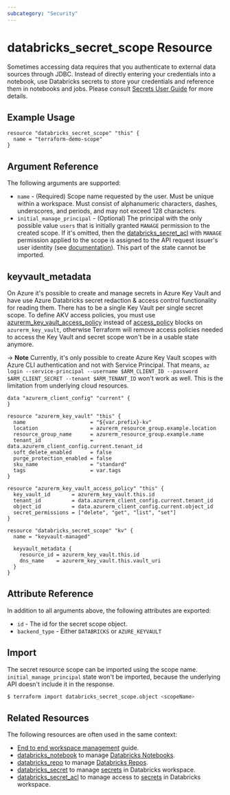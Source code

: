 ```yaml
---
subcategory: "Security"
---
```

# databricks_secret_scope Resource

Sometimes accessing data requires that you authenticate to external data sources through JDBC. Instead of directly entering your credentials into a notebook, use Databricks secrets to store your credentials and reference them in notebooks and jobs. Please consult [Secrets User Guide](https://docs.databricks.com/security/secrets/index.html#secrets-user-guide) for more details.

## Example Usage

```hcl
resource "databricks_secret_scope" "this" {
  name = "terraform-demo-scope"
}
```

## Argument Reference

The following arguments are supported:

* `name` - (Required) Scope name requested by the user. Must be unique within a workspace. Must consist of alphanumeric characters, dashes, underscores, and periods, and may not exceed 128 characters.
* `initial_manage_principal` - (Optional) The principal with the only possible value `users` that is initially granted `MANAGE` permission to the created scope.  If it's omitted, then the [databricks_secret_acl](secret_acl.md) with `MANAGE` permission applied to the scope is assigned to the API request issuer's user identity (see [documentation](https://docs.databricks.com/dev-tools/api/latest/secrets.html#create-secret-scope)). This part of the state cannot be imported.

## keyvault_metadata

On Azure it's possible to create and manage secrets in Azure Key Vault and have use Azure Databricks secret redaction & access control functionality for reading them. There has to be a single Key Vault per single secret scope. To define AKV access policies, you must use [azurerm_key_vault_access_policy](https://registry.terraform.io/providers/hashicorp/azurerm/latest/docs/resources/key_vault_access_policy) instead of [access_policy](https://registry.terraform.io/providers/hashicorp/azurerm/latest/docs/resources/key_vault#access_policy) blocks on `azurerm_key_vault`, otherwise Terraform will remove access policies needed to access the Key Vault and secret scope won't be in a usable state anymore.

-> **Note** Currently, it's only possible to create Azure Key Vault scopes with Azure CLI authentication and not with Service Principal. That means, `az login --service-principal --username $ARM_CLIENT_ID --password $ARM_CLIENT_SECRET --tenant $ARM_TENANT_ID` won't work as well. This is the limitation from underlying cloud resources.

```hcl
data "azurerm_client_config" "current" {
}

resource "azurerm_key_vault" "this" {
  name                     = "${var.prefix}-kv"
  location                 = azurerm_resource_group.example.location
  resource_group_name      = azurerm_resource_group.example.name
  tenant_id                = data.azurerm_client_config.current.tenant_id
  soft_delete_enabled      = false
  purge_protection_enabled = false
  sku_name                 = "standard"
  tags                     = var.tags
}

resource "azurerm_key_vault_access_policy" "this" {
  key_vault_id       = azurerm_key_vault.this.id
  tenant_id          = data.azurerm_client_config.current.tenant_id
  object_id          = data.azurerm_client_config.current.object_id
  secret_permissions = ["delete", "get", "list", "set"]
}

resource "databricks_secret_scope" "kv" {
  name = "keyvault-managed"

  keyvault_metadata {
    resource_id = azurerm_key_vault.this.id
    dns_name    = azurerm_key_vault.this.vault_uri
  }
}
```

## Attribute Reference

In addition to all arguments above, the following attributes are exported:

* `id` - The id for the secret scope object.
* `backend_type` - Either `DATABRICKS` or `AZURE_KEYVAULT`

## Import

The secret resource scope can be imported using the scope name. `initial_manage_principal` state won't be imported, because the underlying API doesn't include it in the response.

```bash
$ terraform import databricks_secret_scope.object <scopeName>
```

## Related Resources

The following resources are often used in the same context:

* [End to end workspace management](../guides/workspace-management.md) guide.
* [databricks_notebook](notebook.md) to manage [Databricks Notebooks](https://docs.databricks.com/notebooks/index.html).
* [databricks_repo](repo.md) to manage [Databricks Repos](https://docs.databricks.com/repos.html).
* [databricks_secret](secret.md) to manage [secrets](https://docs.databricks.com/security/secrets/index.html#secrets-user-guide) in Databricks workspace.
* [databricks_secret_acl](secret_acl.md) to manage access to [secrets](https://docs.databricks.com/security/secrets/index.html#secrets-user-guide) in Databricks workspace.
